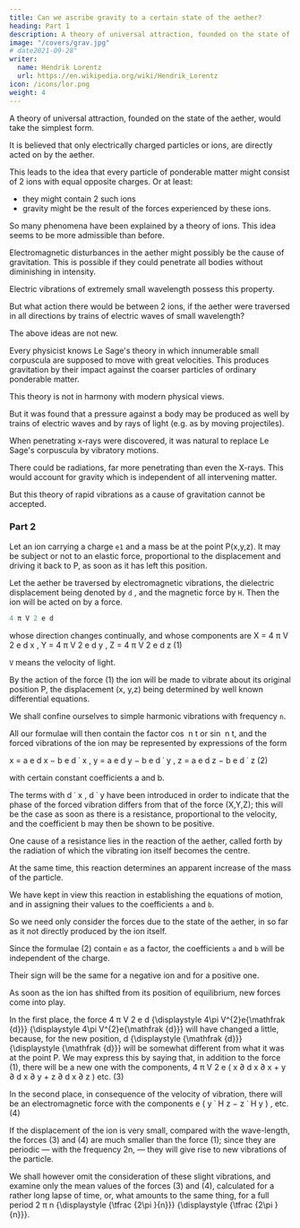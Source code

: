 ```yaml
---
title: Can we ascribe gravity to a certain state of the aether?
heading: Part 1
description: A theory of universal attraction, founded on the state of the aether, would take the simplest form.
image: "/covers/grav.jpg"
# date2021-09-28"
writer:
  name: Hendrik Lorentz
  url: https://en.wikipedia.org/wiki/Hendrik_Lorentz
icon: /icons/lor.png
weight: 4
---
```



<!-- § 1. After all we have learned in the last twenty or thirty years about the mechanism of electric and magnetic phenomena, it is natural to examine in how far it is possible to account for the force of -->


A theory of universal attraction, founded on the state of the aether, would take the simplest form.

 <!-- if new hypotheses about the aether could be avoided, i.e. if the two states which exist in an electric and a magnetic field, and whose mutual connection is expressed by Maxwell equations were found sufficient for the purpose. -->


It is believed that only electrically charged particles or ions, are directly acted on by the aether. 

This leads to the idea that every particle of ponderable matter might consist of 2 ions with equal opposite charges. Or at least:
- they might contain 2 such ions 
- gravity might be the result of the forces experienced by these ions. 

So many phenomena have been explained by a theory of ions. This idea seems to be more admissible than before.

Electromagnetic disturbances in the aether might possibly be the cause of gravitation. This is possible if <!-- , they must at all events be of such a nature, that --> they could penetrate all bodies without diminishing in intensity. 

Electric vibrations of extremely small wavelength possess this property. 

But what action there would be between 2 ions, if the aether were traversed in all directions by trains of electric waves of small wavelength?

The above ideas are not new. 

Every physicist knows Le Sage's theory in which innumerable small corpuscula are supposed to move with great velocities. This produces gravitation by their impact against the coarser particles of ordinary ponderable matter. 

This theory is not in harmony with modern physical views. 

But it was found that a pressure against a body may be produced as well by trains of electric waves and by rays of light (e.g. as by moving projectiles). 

When penetrating x-rays were discovered, it was natural to replace Le Sage's corpuscula by vibratory motions.

There could be radiations, far more penetrating than even the X-rays. This would account for gravity which is independent of all intervening matter. <!-- a force which as far as we know, is independent of all intervening ponderable matter? -->

But this <!-- I have deemed it worth while to put this idea to the test. In what follows, before passing to considerations of a different order (§ 5), I shall explain the reasons for which this --> theory of rapid vibrations as a cause of gravitation cannot be accepted.


### Part 2


Let an ion carrying a charge `e1` and a mass be at the point P(x,y,z). It may be subject or not to an elastic force, proportional to the displacement and driving it back to P, as soon as it has left this position. 

Let the aether be traversed by electromagnetic vibrations, the dielectric displacement being denoted by `d` , and the magnetic force by `H`. Then the ion will be acted on by a force.

```elixir
4 π V 2 e d
```

whose direction changes continually, and whose components are
X = 4 π V 2 e d x ,   Y = 4 π V 2 e d y ,   Z = 4 π V 2 e d z 	(1)

`V` means the velocity of light.

By the action of the force (1) the ion will be made to vibrate about its original position P, the displacement (x, y,z) being determined by well known differential equations.

We shall confine ourselves to simple harmonic vibrations with frequency `n`. 

All our formulae will then contain the factor cos ⁡ n t or sin ⁡ n t, and the forced vibrations of the ion may be represented by expressions of the form 

x = a e d x − b e d ˙ x , y = a e d y − b e d ˙ y , z = a e d z − b e d ˙ z (2)

with certain constant coefficients a and b.

The terms with d ˙ x , d ˙ y  have been introduced in order to indicate that the phase of the forced vibration differs from that of the force (X,Y,Z); this will be the case as soon as there is a resistance, proportional to the velocity, and the coefficient b may then be shown to be positive. 

One cause of a resistance lies in the reaction of the aether, called forth by the radiation of which the vibrating ion itself becomes the centre.

At the same time, this reaction determines an apparent increase of the mass of the particle. 

We have kept in view this reaction in establishing the equations of motion, and in assigning their values to the coefficients `a` and `b`. 

So we need only consider the forces due to the state of the aether, in so far as it not directly produced by the ion itself.

Since the formulae (2) contain `e` as a factor, the coefficients `a` and `b` will be independent of the charge. 

Their sign will be the same for a negative ion and for a positive one.

As soon as the ion has shifted from its position of equilibrium, new forces come into play. 

In the first place, the force 4 π V 2 e d {\displaystyle 4\pi V^{2}e{\mathfrak {d}}} {\displaystyle 4\pi V^{2}e{\mathfrak {d}}} will have changed a little, because, for the new position, d {\displaystyle {\mathfrak {d}}} {\displaystyle {\mathfrak {d}}} will be somewhat different from what it was at the point P. We may express this by saying that, in addition to the force (1), there will be a new one with the components,
4 π V 2 e ( x ∂ d x ∂ x + y ∂ d x ∂ y + z ∂ d x ∂ z ) etc. 	(3)

In the second place, in consequence of the velocity of vibration, there will be an electromagnetic force with the components
e ( y ˙ H z − z ˙ H y ) , etc. 	(4)

If the displacement of the ion is very small, compared with the wave-length, the forces (3) and (4) are much smaller than the force (1); since they are periodic — with the frequency 2n, — they will give rise to new vibrations of the particle. 

We shall however omit the consideration of these slight vibrations, and examine only the mean values of the forces (3) and (4), calculated for a rather long lapse of time, or, what amounts to the same thing, for a full period 2 π n {\displaystyle {\tfrac {2\pi }{n}}} {\displaystyle {\tfrac {2\pi }{n}}}.
